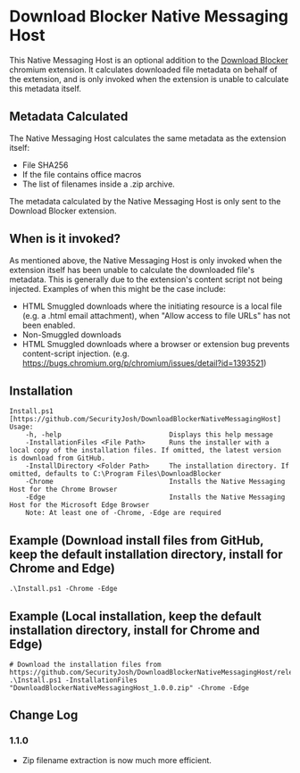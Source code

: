 # Download Blocker Native Messaging Host

This Native Messaging Host is an optional addition to the [Download Blocker](https://github.com/SecurityJosh/DownloadBlocker) chromium extension. It calculates downloaded file metadata on behalf of the extension, and is only invoked when the extension is unable to calculate this metadata itself.

## Metadata Calculated

The Native Messaging Host calculates the same metadata as the extension itself:

* File SHA256
* If the file contains office macros
* The list of filenames inside a .zip archive.

The metadata calculated by the Native Messaging Host is only sent to the Download Blocker extension.

## When is it invoked?

As mentioned above, the Native Messaging Host is only invoked when the extension itself has been unable to calculate the downloaded file's metadata. This is generally due to the extension's content script not being injected. Examples of when this might be the case include:
* HTML Smuggled downloads where the initiating resource is a local file (e.g. a .html email attachment), when "Allow access to file URLs" has not been enabled.
* Non-Smuggled downloads
* HTML Smuggled downloads where a browser or extension bug prevents content-script injection. (e.g. https://bugs.chromium.org/p/chromium/issues/detail?id=1393521)

## Installation

    Install.ps1 [https://github.com/SecurityJosh/DownloadBlockerNativeMessagingHost]
    Usage:
        -h, -help                           Displays this help message
        -InstallationFiles <File Path>      Runs the installer with a local copy of the installation files. If omitted, the latest version is download from GitHub.
        -InstallDirectory <Folder Path>     The installation directory. If omitted, defaults to C:\Program Files\DownloadBlocker
        -Chrome                             Installs the Native Messaging Host for the Chrome Browser
        -Edge                               Installs the Native Messaging Host for the Microsoft Edge Browser
        Note: At least one of -Chrome, -Edge are required

## Example (Download install files from GitHub, keep the default installation directory, install for Chrome and Edge)
    .\Install.ps1 -Chrome -Edge

## Example (Local installation, keep the default installation directory, install for Chrome and Edge)
    # Download the installation files from https://github.com/SecurityJosh/DownloadBlockerNativeMessagingHost/releases
    .\Install.ps1 -InstallationFiles "DownloadBlockerNativeMessagingHost_1.0.0.zip" -Chrome -Edge

## Change Log

### 1.1.0
* Zip filename extraction is now much more efficient.
